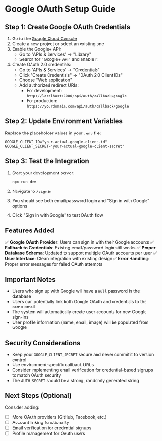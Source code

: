 # Google OAuth Setup Guide

## Step 1: Create Google OAuth Credentials

1. Go to the [Google Cloud Console](https://console.cloud.google.com/)
2. Create a new project or select an existing one
3. Enable the Google+ API:
   - Go to "APIs & Services" → "Library"
   - Search for "Google+ API" and enable it
4. Create OAuth 2.0 credentials:
   - Go to "APIs & Services" → "Credentials"
   - Click "Create Credentials" → "OAuth 2.0 Client IDs"
   - Choose "Web application"
   - Add authorized redirect URIs:
     - For development: `http://localhost:3000/api/auth/callback/google`
     - For production: `https://yourdomain.com/api/auth/callback/google`

## Step 2: Update Environment Variables

Replace the placeholder values in your `.env` file:

```env
GOOGLE_CLIENT_ID="your-actual-google-client-id"
GOOGLE_CLIENT_SECRET="your-actual-google-client-secret"
```

## Step 3: Test the Integration

1. Start your development server:
   ```bash
   npm run dev
   ```

2. Navigate to `/signin`
3. You should see both email/password login and "Sign in with Google" options
4. Click "Sign in with Google" to test OAuth flow

## Features Added

✅ **Google OAuth Provider**: Users can sign in with their Google accounts
✅ **Fallback to Credentials**: Existing email/password login still works
✅ **Proper Database Schema**: Updated to support multiple OAuth accounts per user
✅ **User Interface**: Clean integration with existing design
✅ **Error Handling**: Proper error messages for failed OAuth attempts

## Important Notes

- Users who sign up with Google will have a `null` password in the database
- Users can potentially link both Google OAuth and credentials to the same email
- The system will automatically create user accounts for new Google sign-ins
- User profile information (name, email, image) will be populated from Google

## Security Considerations

- Keep your `GOOGLE_CLIENT_SECRET` secure and never commit it to version control
- Use environment-specific callback URLs
- Consider implementing email verification for credential-based signups to match OAuth security
- The `AUTH_SECRET` should be a strong, randomly generated string

## Next Steps (Optional)

Consider adding:
- [ ] More OAuth providers (GitHub, Facebook, etc.)
- [ ] Account linking functionality
- [ ] Email verification for credential signups
- [ ] Profile management for OAuth users